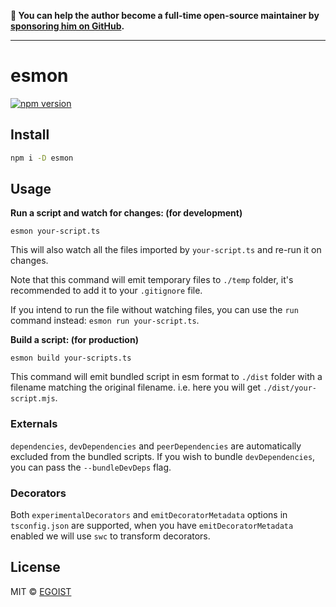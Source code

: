 **💛 You can help the author become a full-time open-source maintainer by [sponsoring him on GitHub](https://github.com/sponsors/egoist).**

---

# esmon

[![npm version](https://badgen.net/npm/v/esmon)](https://npm.im/esmon)

## Install

```bash
npm i -D esmon
```

## Usage

**Run a script and watch for changes: (for development)**

```
esmon your-script.ts
```

This will also watch all the files imported by `your-script.ts` and re-run it on changes.

Note that this command will emit temporary files to `./temp` folder, it's recommended to add it to your `.gitignore` file.

If you intend to run the file without watching files, you can use the `run` command instead: `esmon run your-script.ts`.

**Build a script: (for production)**

```
esmon build your-scripts.ts
```

This command will emit bundled script in esm format to `./dist` folder with a filename matching the original filename. i.e. here you will get `./dist/your-script.mjs`.

### Externals

`dependencies`, `devDependencies` and `peerDependencies` are automatically excluded from the bundled scripts. If you wish to bundle `devDependencies`, you can pass the `--bundleDevDeps` flag.

### Decorators

Both `experimentalDecorators` and `emitDecoratorMetadata` options in `tsconfig.json` are supported, when you have `emitDecoratorMetadata` enabled we will use `swc` to transform decorators.

## License

MIT &copy; [EGOIST](https://github.com/sponsors/egoist)
